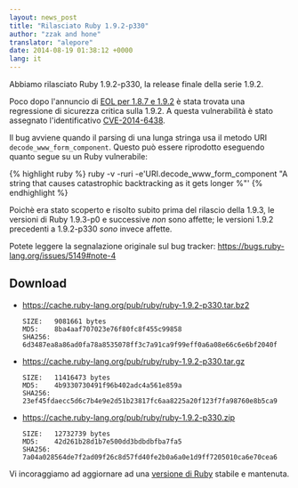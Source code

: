 ```yaml
---
layout: news_post
title: "Rilasciato Ruby 1.9.2-p330"
author: "zzak and hone"
translator: "alepore"
date: 2014-08-19 01:38:12 +0000
lang: it
---
```


Abbiamo rilasciato Ruby 1.9.2-p330, la release finale della serie 1.9.2.

Poco dopo l'annuncio di
[EOL per 1.8.7 e 1.9.2](https://www.ruby-lang.org/it/news/2014/07/01/eol-for-1-8-7-and-1-9-2/)
è stata trovata una regressione di sicurezza critica sulla 1.9.2. A questa
vulnerabilità è stato assegnato l'identificativo [CVE-2014-6438].

Il bug avviene quando il parsing di una lunga stringa usa il metodo URI
`decode_www_form_component`. Questo può essere riprodotto eseguendo quanto segue
su un Ruby vulnerabile:

{% highlight ruby %}
ruby -v -ruri -e'URI.decode_www_form_component "A string that causes catastrophic backtracking as it gets longer %"'
{% endhighlight %}

Poichè era stato scoperto e risolto subito prima del rilascio della 1.9.3,
le versioni di Ruby 1.9.3-p0 e successive _non_ sono affette; le versioni 1.9.2
precedenti a 1.9.2-p330 _sono_ invece affette.

Potete leggere la segnalazione originale sul bug tracker:
<https://bugs.ruby-lang.org/issues/5149#note-4>

## Download

* <https://cache.ruby-lang.org/pub/ruby/ruby-1.9.2-p330.tar.bz2>

      SIZE:   9081661 bytes
      MD5:    8ba4aaf707023e76f80fc8f455c99858
      SHA256: 6d3487ea8a86ad0fa78a8535078ff3c7a91ca9f99eff0a6a08e66c6e6bf2040f

* <https://cache.ruby-lang.org/pub/ruby/ruby-1.9.2-p330.tar.gz>

      SIZE:   11416473 bytes
      MD5:    4b9330730491f96b402adc4a561e859a
      SHA256: 23ef45fdaecc5d6c7b4e9e2d51b23817fc6aa8225a20f123f7fa98760e8b5ca9

* <https://cache.ruby-lang.org/pub/ruby/ruby-1.9.2-p330.zip>

      SIZE:   12732739 bytes
      MD5:    42d261b28d1b7e500dd3bdbdbfba7fa5
      SHA256: 7a04a028564de7f2ad09f26c8d57fd40fe2b0a6a0e1d9ff7205010ca6e70cea6

Vi incoraggiamo ad aggiornare ad una
[versione di Ruby](https://www.ruby-lang.org/it/downloads/)
stabile e mantenuta.

[CVE-2014-6438]: https://www.cve.org/CVERecord?id=CVE-2014-6438
